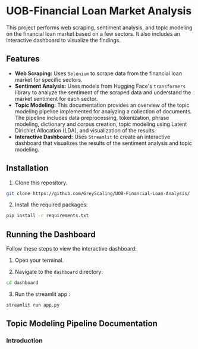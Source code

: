 # UOB-Financial Loan Market Analysis

This project performs web scraping, sentiment analysis, and topic modeling on the financial loan market based on a few sectors. It also includes an interactive dashboard to visualize the findings.

## Features

- **Web Scraping:** Uses `Selenium` to scrape data from the financial loan market for specific sectors.
- **Sentiment Analysis:** Uses models from Hugging Face's `transformers` library to analyze the sentiment of the scraped data and understand the market sentiment for each sector.
- **Topic Modeling:** This documentation provides an overview of the topic modeling pipeline implemented for analyzing a collection of documents. The pipeline includes data preprocessing, tokenization, phrase modeling, dictionary and corpus creation, topic modeling using Latent Dirichlet Allocation (LDA), and visualization of the results.
- **Interactive Dashboard:** Uses `Streamlit` to create an interactive dashboard that visualizes the results of the sentiment analysis and topic modeling.

## Installation

1. Clone this repository.
  ```bash
  git clone https://github.com/GreyScaling/UOB-Financial-Loan-Analysis/
  ```
   
2. Install the required packages:
  ```bash
  pip install -r requirements.txt
  ```

## Running the Dashboard

Follow these steps to view the interactive dashboard:

1. Open your terminal.

2. Navigate to the `dashboard` directory:

 ```bash
 cd dashboard
 ```
3. Run the streamlit app :
  ```bash
  streamlit run app.py
  ```

## Topic Modeling Pipeline Documentation
### Introduction


